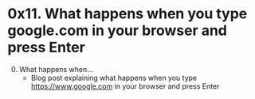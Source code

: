 # 0x11. What happens when you type google.com in your browser and press Enter
0. What happens when...
    - Blog post explaining what happens when you type https://www.google.com in your browser and press Enter
